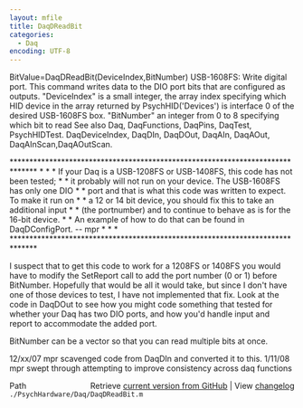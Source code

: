 ```yaml
---
layout: mfile
title: DaqDReadBit
categories:
  - Daq
encoding: UTF-8
---
```


BitValue=DaqDReadBit\(DeviceIndex,BitNumber\)
USB-1608FS: Write digital port. This command writes data to the DIO port
bits that are configured as outputs.
"DeviceIndex" is a small integer, the array index specifying which HID
      device in the array returned by PsychHID\('Devices'\) is interface 0
      of the desired USB-1608FS box.
"BitNumber" an integer from 0 to 8 specifying which bit to read
See also Daq, DaqFunctions, DaqPins, DaqTest, PsychHIDTest.
DaqDeviceIndex, DaqDIn, DaqDOut, DaqAIn, DaqAOut, DaqAInScan,DaqAOutScan.

\*\*\*\*\*\*\*\*\*\*\*\*\*\*\*\*\*\*\*\*\*\*\*\*\*\*\*\*\*\*\*\*\*\*\*\*\*\*\*\*\*\*\*\*\*\*\*\*\*\*\*\*\*\*\*\*\*\*\*\*\*\*\*\*\*\*\*\*\*\*\*\*\*\*\*\*\*\*
\*                                                                            \*
\* If your Daq is a USB-1208FS or USB-1408FS, this code has not been tested;  \*
\* it probably will not run on your device.  The USB-1608FS has only one DIO  \*
\* port and that is what this code was written to expect.  To make it run on  \*
\* a 12 or 14 bit device, you should fix this to take an additional input     \*
\* \(the portnumber\) and to continue to behave as is for the 16-bit device.    \*
\* An example of how to do that can be found in DaqDConfigPort.  -- mpr       \*
\*                                                                            \*
\*\*\*\*\*\*\*\*\*\*\*\*\*\*\*\*\*\*\*\*\*\*\*\*\*\*\*\*\*\*\*\*\*\*\*\*\*\*\*\*\*\*\*\*\*\*\*\*\*\*\*\*\*\*\*\*\*\*\*\*\*\*\*\*\*\*\*\*\*\*\*\*\*\*\*\*\*\*

I suspect that to get this code to work for a 1208FS or 1408FS you would have
to modify the SetReport call to add the port number \(0 or 1\) before
BitNumber.  Hopefully that would be all it would take, but since I don't
have one of those devices to test, I have not implemented that fix.  Look at
the code in DaqDOut to see how you might code something that tested for
whether your Daq has two DIO ports, and how you'd handle input and report to
accommodate the added port.

BitNumber can be a vector so that you can read multiple bits at once.

12/xx/07 mpr scavenged code from DaqDIn and converted it to this.
1/11/08  mpr  swept through attempting to improve consistency across daq
                  functions


<div class="code_header" style="text-align:right;">
  <span style="float:left;">Path&nbsp;&nbsp;</span> <span class="counter">Retrieve <a href=
  "https://raw.github.com/Psychtoolbox-3/Psychtoolbox-3/beta/./PsychHardware/Daq/DaqDReadBit.m">current version from GitHub</a> | View <a href=
  "https://github.com/Psychtoolbox-3/Psychtoolbox-3/commits/beta/./PsychHardware/Daq/DaqDReadBit.m">changelog</a></span>
</div>
<div class="code">
  <code>./PsychHardware/Daq/DaqDReadBit.m</code>
</div>
